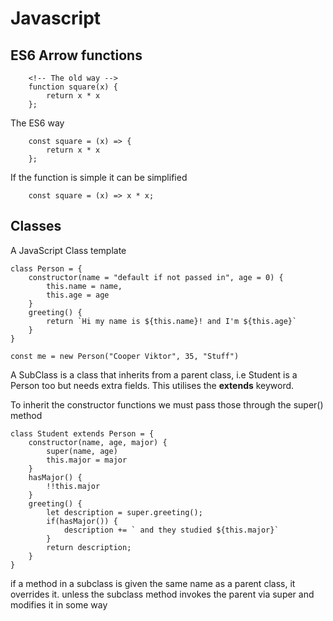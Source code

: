# Javascript

## ES6 Arrow functions

```
	<!-- The old way -->
	function square(x) {
		return x * x
	};
```

The ES6 way

```
	const square = (x) => {
		return x * x
	};
```

If the function is simple it can be simplified

```
	const square = (x) => x * x;
```

## Classes

A JavaScript Class template

```
class Person = {
	constructor(name = "default if not passed in", age = 0) {
		this.name = name,
		this.age = age
	}
	greeting() {
		return `Hi my name is ${this.name}! and I'm ${this.age}`
	}
}

const me = new Person("Cooper Viktor", 35, "Stuff")

```

A SubClass is a class that inherits from a parent class, i.e Student is a Person too but needs extra fields.
This utilises the **extends** keyword.

To inherit the constructor functions we must pass those through the super() method

```
class Student extends Person = {
	constructor(name, age, major) {
		super(name, age)
		this.major = major
	}
	hasMajor() {
		!!this.major
	}
	greeting() {
		let description = super.greeting();
		if(hasMajor()) {
			description += ` and they studied ${this.major}`
		}
		return description;
	}
}
```

if a method in a subclass is given the same name as a parent class, it overrides it. unless the subclass method invokes the parent via super and modifies it in some way
